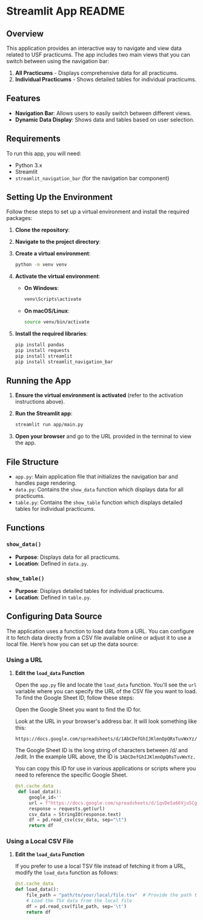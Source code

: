 # Streamlit App README

## Overview

This application provides an interactive way to navigate and view data related to USF practicums. The app includes two main views that you can switch between using the navigation bar:

1. **All Practicums** - Displays comprehensive data for all practicums.
2. **Individual Practicums** - Shows detailed tables for individual practicums.

## Features

- **Navigation Bar**: Allows users to easily switch between different views.
- **Dynamic Data Display**: Shows data and tables based on user selection.

## Requirements

To run this app, you will need:

- Python 3.x
- Streamlit
- `streamlit_navigation_bar` (for the navigation bar component)

## Setting Up the Environment

Follow these steps to set up a virtual environment and install the required packages:

1. **Clone the repository**:
2. **Navigate to the project directory**:
3. **Create a virtual environment**:

    ```bash
    python -m venv venv
    ```

4. **Activate the virtual environment**:

    - **On Windows**:

      ```bash
      venv\Scripts\activate
      ```

    - **On macOS/Linux**:

      ```bash
      source venv/bin/activate
      ```

5. **Install the required libraries**:

    ```bash
    pip install pandas
    pip install requests
    pip install streamlit
    pip install streamlit_navigation_bar
    ```


## Running the App

1. **Ensure the virtual environment is activated** (refer to the activation instructions above).

2. **Run the Streamlit app**:

    ```bash
    streamlit run app/main.py
    ```

3. **Open your browser** and go to the URL provided in the terminal to view the app.

## File Structure

- `app.py`: Main application file that initializes the navigation bar and handles page rendering.
- `data.py`: Contains the `show_data` function which displays data for all practicums.
- `table.py`: Contains the `show_table` function which displays detailed tables for individual practicums.

## Functions

### `show_data()`

- **Purpose**: Displays data for all practicums.
- **Location**: Defined in `data.py`.

### `show_table()`

- **Purpose**: Displays detailed tables for individual practicums.
- **Location**: Defined in `table.py`.


## Configuring Data Source

The application uses a function to load data from a URL. You can configure it to fetch data directly from a CSV file available online or adjust it to use a local file. Here’s how you can set up the data source:

### Using a URL

1. **Edit the `load_data` Function**

   Open the `app.py` file and locate the `load_data` function. You'll see the `url` variable where you can specify the URL of the CSV file you want to load.
   To find the Google Sheet ID, follow these steps:

   Open the Google Sheet you want to find the ID for.

   Look at the URL in your browser's address bar. It will look something like this:

    ```
    https://docs.google.com/spreadsheets/d/1AbCDefGhIJKlmnOpQRsTuvWxYz/edit#gid=0
    ```
    The Google Sheet ID is the long string of characters between /d/ and /edit. In the example URL above, the ID is `1AbCDefGhIJKlmnOpQRsTuvWxYz.`

    You can copy this ID for use in various applications or scripts where you need to reference the specific Google Sheet.
   ```python
   @st.cache_data
    def load_data():
        google_id=''
        url = f"https://docs.google.com/spreadsheets/d/1qvDe5a66Vju5Cgp8v6Tty6MOhTdLQ0c6SzusIryDDi8/export?format=tsv&id=1qvDe5a66Vju5Cgp8v6Tty6MOhTdLQ0c6SzusIryDDi8&gid={google_id}"
        response = requests.get(url)
        csv_data = StringIO(response.text)
        df = pd.read_csv(csv_data, sep="\t")
        return df

### Using a Local CSV File

1. **Edit the `load_data` Function**

   If you prefer to use a local TSV file instead of fetching it from a URL, modify the `load_data` function as follows:

   ```python
   @st.cache_data
   def load_data():
       file_path = "path/to/your/local/file.tsv"  # Provide the path to your local TSV file
       # Load the TSV data from the local file
       df = pd.read_csv(file_path, sep='\t')
       return df


